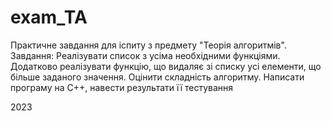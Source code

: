 # exam_TA
Практичне завдання для іспиту з предмету "Теорія алгоритмів". 
Завдання:
Реалізувати список з усіма необхідними функціями. Додатково реалізувати функцію, що видаляє зі списку усі елементи, що більше заданого значення.
Оцінити складність алгоритму. Написати програму на С++, навести результати її тестування


2023
